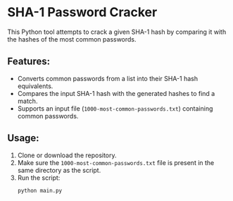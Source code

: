 # SHA-1 Password Cracker

This Python tool attempts to crack a given SHA-1 hash by comparing it with the hashes of the most common passwords.

## Features:
- Converts common passwords from a list into their SHA-1 hash equivalents.
- Compares the input SHA-1 hash with the generated hashes to find a match.
- Supports an input file (`1000-most-common-passwords.txt`) containing common passwords.

## Usage:

1. Clone or download the repository.
2. Make sure the `1000-most-common-passwords.txt` file is present in the same directory as the script.
3. Run the script:
   ```bash
   python main.py
